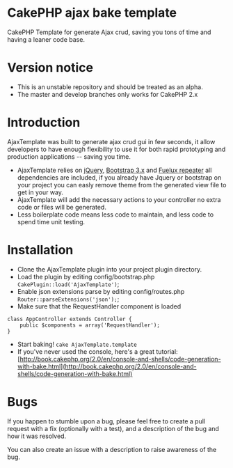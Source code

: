 CakePHP ajax bake template
==========================

CakePHP Template for generate Ajax crud, saving you tons of time and having a leaner code base.

# Version notice

* This is an unstable repository and should be treated as an alpha.
* The master and develop branches only works for CakePHP 2.x

# Introduction

AjaxTemplate  was built to generate ajax crud gui in few seconds, it allow developers to have enough flexibility to use it for both rapid prototyping and production applications -- saving you time.

* AjaxTemplate relies on [jQuery](http://jquery.com), [Bootstrap 3.x](http://getbootstrap.com) and [Fuelux repeater](http://getfuelux.com) all dependencies are included, if you already have Jquery or bootstrap on your project you can easly remove theme from the generated view file to get in your way.
* AjaxTemplate will add the necessary actions to your controller no extra code or files will be generated.
* Less boilerplate code means less code to maintain, and less code to spend time unit testing.

# Installation

* Clone the AjaxTemplate plugin into your project plugin directory.
* Load the plugin by editing config/bootstrap.php `CakePlugin::load('AjaxTemplate')`;
* Enable json extensions parse by editing config/routes.php `Router::parseExtensions('json');`;
* Make sure that the RequestHandler component is loaded
```
class AppController extends Controller {
	public $components = array('RequestHandler');
}
```
* Start baking! `cake AjaxTemplate.template` 
* If you've never used the console, here's a great tutorial: [http://book.cakephp.org/2.0/en/console-and-shells/code-generation-with-bake.html](http://book.cakephp.org/2.0/en/console-and-shells/code-generation-with-bake.html)

# Bugs

If you happen to stumble upon a bug, please feel free to create a pull request with a fix
(optionally with a test), and a description of the bug and how it was resolved.

You can also create an issue with a description to raise awareness of the bug.

